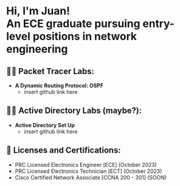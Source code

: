 <h1>Hi, I'm Juan! <br/>An ECE graduate pursuing entry-level positions in network engineering 

<h2>👨‍💻 Packet Tracer Labs:</h2>

- <b>A Dynamic Routing Protocol: OSPF</b>
  - insert github link here


<h2>👨‍💻 Active Directory Labs (maybe?):</h2>

- <b>Active Directory Set Up</b>
  - insert github link here
 
<h2>📜 Licenses and Certifications: </h2>

- PRC Licensed Electronics Engineer [ECE] (October 2023)
- PRC Licensed Electronics Technician [ECT] (October 2023)
- Cisco Certified Network Associate [CCNA 200 - 301] (SOON)






